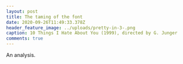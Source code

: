 ```yaml
---
layout: post
title: The taming of the font
date: 2020-09-26T11:49:33.378Z
header_feature_image: ../uploads/pretty-in-3-.png
caption: 10 Things I Hate About You (1999), directed by G. Junger
comments: true
---
```

An analysis.